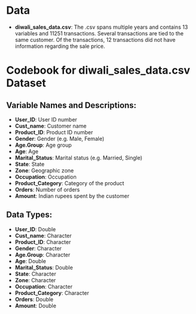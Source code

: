 # Data
-   **diwali_sales_data.csv**: The .csv spans multiple years and contains 13
variables and 11251 transactions. Several transactions are tied to the same
customer. Of the transactions, 12 transactions did not have information
regarding the sale price.

# Codebook for diwali_sales_data.csv Dataset

## Variable Names and Descriptions:

-   **User_ID**: User ID number
-   **Cust_name**: Customer name
-   **Product_ID**: Product ID number
-   **Gender**: Gender (e.g. Male, Female)
-   **Age.Group**: Age group
-   **Age**: Age
-   **Marital_Status**: Marital status (e.g. Married, Single)
-   **State**: State
-   **Zone**: Geographic zone
-   **Occupation**: Occupation
-   **Product_Category**: Category of the product
-   **Orders**: Number of orders
-   **Amount**: Indian rupees spent by the customer

## Data Types:

-   **User_ID**: Double
-   **Cust_name**: Character
-   **Product_ID**: Character
-   **Gender**: Character
-   **Age.Group**: Character
-   **Age**: Double
-   **Marital_Status**: Double
-   **State**: Character
-   **Zone**: Character
-   **Occupation**: Character
-   **Product_Category**: Character
-   **Orders**: Double
-   **Amount**: Double
